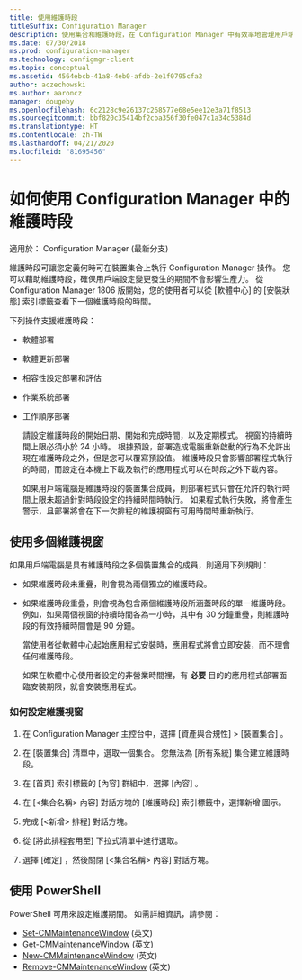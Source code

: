 ```yaml
---
title: 使用維護時段
titleSuffix: Configuration Manager
description: 使用集合和維護時段，在 Configuration Manager 中有效率地管理用戶端。
ms.date: 07/30/2018
ms.prod: configuration-manager
ms.technology: configmgr-client
ms.topic: conceptual
ms.assetid: 4564ebcb-41a8-4eb0-afdb-2e1f0795cfa2
author: aczechowski
ms.author: aaroncz
manager: dougeby
ms.openlocfilehash: 6c2128c9e26137c268577e68e5ee12e3a71f8513
ms.sourcegitcommit: bbf820c35414bf2cba356f30fe047c1a34c5384d
ms.translationtype: HT
ms.contentlocale: zh-TW
ms.lasthandoff: 04/21/2020
ms.locfileid: "81695456"
---
```

# <a name="how-to-use-maintenance-windows-in-configuration-manager"></a>如何使用 Configuration Manager 中的維護時段

適用於：  Configuration Manager (最新分支)

維護時段可讓您定義何時可在裝置集合上執行 Configuration Manager 操作。 您可以藉助維護時段，確保用戶端設定變更發生的期間不會影響生產力。 從 Configuration Manager 1806 版開始，您的使用者可以從 [軟體中心]  的 [安裝狀態]  索引標籤查看下一個維護時段的時間。 <!--1358131-->

 下列操作支援維護時段：  

- 軟體部署  

- 軟體更新部署  

- 相容性設定部署和評估  

- 作業系統部署  

- 工作順序部署  

  請設定維護時段的開始日期、開始和完成時間，以及定期模式。 視窗的持續時間上限必須小於 24 小時。 根據預設，部署造成電腦重新啟動的行為不允許出現在維護時段之外，但是您可以覆寫預設值。 維護時段只會影響部署程式執行的時間，而設定在本機上下載及執行的應用程式可以在時段之外下載內容。  

  如果用戶端電腦是維護時段的裝置集合成員，則部署程式只會在允許的執行時間上限未超過針對時段設定的持續時間時執行。 如果程式執行失敗，將會產生警示，且部署將會在下一次排程的維護視窗有可用時間時重新執行。  

## <a name="using-multiple-maintenance-windows"></a>使用多個維護視窗  
 如果用戶端電腦是具有維護時段之多個裝置集合的成員，則適用下列規則：  

- 如果維護時段未重疊，則會視為兩個獨立的維護時段。  

- 如果維護時段重疊，則會視為包含兩個維護時段所涵蓋時段的單一維護時段。 例如，如果兩個視窗的持續時間各為一小時，其中有 30 分鐘重疊，則維護時段的有效持續時間會是 90 分鐘。  

  當使用者從軟體中心起始應用程式安裝時，應用程式將會立即安裝，而不理會任何維護時段。  

  如果在軟體中心使用者設定的非營業時間裡，有 **必要** 目的的應用程式部署面臨安裝期限，就會安裝應用程式。 

### <a name="how-to-configure-maintenance-windows"></a>如何設定維護視窗  

1.  在 Configuration Manager 主控台中，選擇 [資產與合規性]  >  [裝置集合]  。  

3.  在 [裝置集合]  清單中，選取一個集合。 您無法為 [所有系統]  集合建立維護時段。  

4.  在 [首頁]  索引標籤的 [內容]  群組中，選擇 [內容]  。  

5.  在 [&lt;集合名稱\> 內容]  對話方塊的 [維護時段]  索引標籤中，選擇新增  圖示。  

6.  完成 [&lt;新增\> 排程]  對話方塊。  

7.  從 [將此排程套用至]  下拉式清單中進行選取。  

8.  選擇 [確定]  ，然後關閉 [&lt;集合名稱\> 內容]  對話方塊。  
 
## <a name="using-powershell"></a><a name="bkmk_powershell"></a> 使用 PowerShell

PowerShell 可用來設定維護期間。  如需詳細資訊，請參閱：

* [Set-CMMaintenanceWindow](https://docs.microsoft.com/powershell/module/configurationmanager/set-cmmaintenancewindow) \(英文\)
* [Get-CMMaintenanceWindow](https://docs.microsoft.com/powershell/module/configurationmanager/get-cmmaintenancewindow) \(英文\)
* [New-CMMaintenanceWindow](https://docs.microsoft.com/powershell/module/configurationmanager/new-cmmaintenancewindow) \(英文\)
* [Remove-CMMaintenanceWindow](https://docs.microsoft.com/powershell/module/configurationmanager/remove-cmmaintenancewindow) \(英文\)
